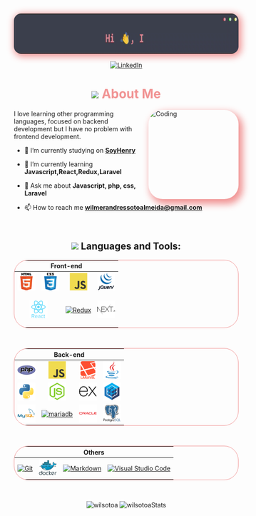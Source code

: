 <p align="center">
<img src="src/writer.gif" style="border-radius: 1rem; box-shadow: 0.2rem 0.2rem 1rem 0.2rem rgb(241, 148, 148)" height="90px"></img>
</p>
<p align="center">
<a href="https://www.linkedin.com/in/wilmer-soto-73b360272" target="_blank"><img src="https://img.shields.io/badge/LinkedIn-%230077B5.svg?&style=flat-square&logo=linkedin&logoColor=white" alt="LinkedIn"></a>
</p>
<p align="right">
<h1 align="center" style="color: rgb(241, 148, 148)"><img src="https://media.giphy.com/media/VgCDAzcKvsR6OM0uWg/giphy.gif" width="50"> About Me</h1>
<img align="right" src="https://devtechnosys.com/insights/wp-content/uploads/2020/04/Full-Stack-Developer.gif" style="margin-left:1rem;border-radius: 2rem; box-shadow: 0.4rem 0.5rem 1rem 0.2rem rgb(241, 148, 148) " height="200" width="40%" alt="Coding"/>
</p>
<p align="left">I love learning other programming languages, focused on backend development but I have no problem with frontend development.</p>

- 🔭 I’m currently studying on **[SoyHenry](https://www.soyhenry.com/)**

- 🌱 I’m currently learning **Javascript,React,Redux,Laravel**

- 💬 Ask me about **Javascript, php, css, Laravel**

- 📫 How to reach me **wilmerandressotoalmeida@gmail.com**
<br>
<h2 align="center"><img src="https://repository-images.githubusercontent.com/260221443/de92a180-8c08-11ea-8ffb-466f620171ca" width="30"> Languages and Tools:</h2>
<table align="center" style="border: 1px solid rgb(241, 148, 148); border-radius: 2rem; text-align: center">
    <thead>
        <tr>
            <th style="text-align: center" colspan="4">Front-end</th>
        </tr>
    </thead>
    <tbody>
        <tr>
            <td><a href="https://www.w3.org/html/" target="_blank" rel="noreferrer"> <img src="https://raw.githubusercontent.com/devicons/devicon/master/icons/html5/html5-original-wordmark.svg" alt="HTML" width="40" height="40"/> </a></td>
            <td><a href="https://www.w3schools.com/css/" target="_blank" rel="noreferrer"><img src="https://raw.githubusercontent.com/devicons/devicon/master/icons/css3/css3-original-wordmark.svg" alt="CSS" width="40" height="40"/></a></td>
            <td><a href="https://developer.mozilla.org/en-US/docs/Web/JavaScript" target="_blank" rel="noreferrer"> <img src="https://raw.githubusercontent.com/devicons/devicon/master/icons/javascript/javascript-original.svg" alt="Javascript" width="40" height="40"/> </a></td>
            <td><a href="https://jquery.com/" target="_blank" rel="noreferrer"> <img src="https://raw.githubusercontent.com/devicons/devicon/master/icons/jquery/jquery-original-wordmark.svg" alt="Jquery" width="40" height="40"/></a></td>
        </tr>
        <tr>
            <td colspan="2"><p align="center"><a href="https://es.react.dev/" target="_blank" rel="noreferrer"> <img src="https://raw.githubusercontent.com/devicons/devicon/master/icons/react/react-original-wordmark.svg" alt="React" width="40" height="40"/></a></p></td>
            <td><p align="center"><a href="https://react-redux.js.org/" target="_blank" rel="noreferrer"> <img src="https://d33wubrfki0l68.cloudfront.net/0834d0215db51e91525a25acf97433051f280f2f/c30f5/img/redux.svg" alt="Redux" width="40" height="40"/></a><p align="center"></td>
            <td><p align="center"><a href="https://nextjs.org/" target="_blank" rel="noreferrer"> <img src="https://raw.githubusercontent.com/devicons/devicon/master/icons/nextjs/nextjs-original-wordmark.svg" alt="Next.js" width="40" height="40"/></a><p align="center"></td>
        </tr>
    </tbody>
</table>
<br>
<table align="center" style="border: 1px solid rgb(241, 148, 148); border-radius: 2rem; text-align: center">
    <thead>
        <tr>
            <th style="text-align: center" colspan="5">Back-end</th>
        </tr>
    </thead>
    <tbody>
        <tr>
            <td><a href="https://www.php.net" target="_blank" rel="noreferrer"> <img src="https://raw.githubusercontent.com/devicons/devicon/master/icons/php/php-original.svg" alt="php" width="40" height="40"/></a></td>
            <td><a href="https://developer.mozilla.org/en-US/docs/Web/JavaScript" target="_blank" rel="noreferrer"> <img src="https://raw.githubusercontent.com/devicons/devicon/master/icons/javascript/javascript-original.svg" alt="Javascript" width="40" height="40"/></a></td>
            <td><a href="https://laravel.com/" target="_blank" rel="noreferrer"> <img src="https://raw.githubusercontent.com/devicons/devicon/master/icons/laravel/laravel-plain-wordmark.svg" alt="Laravel" width="40" height="40"/></a></td>
            <td><a href="https://www.java.com" target="_blank" rel="noreferrer"> <img src="https://raw.githubusercontent.com/devicons/devicon/master/icons/java/java-original.svg" alt="Java" width="40" height="40"/></a></td>
        </tr>
        <tr>
            <td><a href="https://www.python.org/" target="_blank" rel="noreferrer"> <img src="https://raw.githubusercontent.com/devicons/devicon/master/icons/python/python-original.svg" alt="Python" width="40" height="40"/></a></td>
            <td><a href="https://nodejs.org/en" target="_blank" rel="noreferrer"> <img src="https://raw.githubusercontent.com/devicons/devicon/master/icons/nodejs/nodejs-original.svg" alt="NodeJs" width="40" height="40"/></a></td>
            <td><a href="https://expressjs.com/es/" target="_blank" rel="noreferrer"> <img src="https://raw.githubusercontent.com/devicons/devicon/master/icons/express/express-original.svg" alt="Express" width="40" height="40"/></a></td>
            <td><a href="https://sequelize.org/" target="_blank" rel="noreferrer"> <img src="https://raw.githubusercontent.com/devicons/devicon/master/icons/sequelize/sequelize-original.svg" alt="Sequelize" width="40" height="40"/></a></td>
        </tr>
        <tr>
            <td><a href="https://www.mysql.com/" target="_blank" rel="noreferrer"> <img src="https://raw.githubusercontent.com/devicons/devicon/master/icons/mysql/mysql-original-wordmark.svg" alt="MySQL" width="40" height="40"/></a></td>
            <td><a href="https://mariadb.org/" target="_blank" rel="noreferrer"> <img src="https://www.vectorlogo.zone/logos/mariadb/mariadb-icon.svg" alt="mariadb" width="40" height="40"/></a></td>
            <td><a href="https://www.oracle.com/" target="_blank" rel="noreferrer"> <img src="https://raw.githubusercontent.com/devicons/devicon/master/icons/oracle/oracle-original.svg" alt="Oracle" width="40" height="40"/> </a></td>
            <td><a href="https://www.postgresql.org" target="_blank" rel="noreferrer"> <img src="https://raw.githubusercontent.com/devicons/devicon/master/icons/postgresql/postgresql-original-wordmark.svg" alt="PostgreSQL" width="40" height="40"/> </a></td>
        </tr>
    </tbody>
</table>
<br>
<table align="center" style="border: 1px solid rgb(241, 148, 148); border-radius: 2rem; text-align: center">
    <thead>
        <tr>
            <th style="text-align: center" colspan="5">Others</th>
        </tr>
    </thead>
    <tbody>
        <tr>
            <td><a href="https://git-scm.com/" target="_blank" rel="noreferrer"> <img src="https://www.vectorlogo.zone/logos/git-scm/git-scm-icon.svg" alt="Git" width="40" height="40"/></a></td>
            <td><a href="https://www.docker.com/" target="_blank" rel="noreferrer"> <img src="https://raw.githubusercontent.com/devicons/devicon/master/icons/docker/docker-original-wordmark.svg" alt="Docker" width="40" height="40"/></a></td>
            <td><a href="https://www.markdownguide.org/" target="_blank" rel="noreferrer"> <img src="https://d33wubrfki0l68.cloudfront.net/f1f475a6fda1c2c4be4cac04033db5c3293032b4/513a4/assets/images/markdown-mark-white.svg" alt="Markdown" width="40" height="40"/></a></td>
            <td><a href="https://www.markdownguide.org/" target="_blank" rel="noreferrer"> <img src="https://upload.wikimedia.org/wikipedia/commons/thumb/9/9a/Visual_Studio_Code_1.35_icon.svg/768px-Visual_Studio_Code_1.35_icon.svg.png" alt="Visual Studio Code" width="40" height="40"/></a></td>
        </tr>
    </tbody>
</table>
<br>
<p align="center">
<img align="center" src="https://github-readme-stats.vercel.app/api?username=WilSotoA&show_icons=true&title_color=f19494&icon_color=f19494&text_color=ffffff&bg_color=292d3ee7&layout=compact" height="160px" width="40%" alt="wilsotoa" />
<img align="center" src="https://github-readme-stats.vercel.app/api/top-langs/?username=WilSotoA&layout=compact&title_color=f19494&icon_color=f19494&text_color=ffffff&bg_color=292d3ee7" height="160px" width="40%" alt="wilsotoaStats" /></p>
